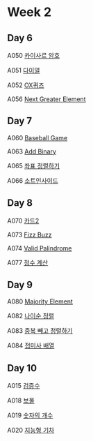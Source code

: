 # Week 2
## Day 6
A050 [카이사르 암호](https://www.acmicpc.net/problem/5598)

A051 [다이얼](https://www.acmicpc.net/problem/5622)  

A052 [OX퀴즈](https://www.acmicpc.net/problem/8958) 

A056 [Next Greater Element](https://leetcode.com/problems/next-greater-element-i/)  

## Day 7
A060 [Baseball Game](https://leetcode.com/problems/baseball-game/) 

A063 [Add Binary](https://leetcode.com/problems/add-binary/)  

A065 [좌표 정렬하기](https://www.acmicpc.net/problem/11650)  

A066 [소트인사이드](https://www.acmicpc.net/problem/1427)  

## Day 8
A070 [카드2](https://www.acmicpc.net/problem/2164)  

A073 [Fizz Buzz](https://leetcode.com/problems/fizz-buzz/)  

A074 [Valid Palindrome ](https://leetcode.com/problems/valid-palindrome/)  

A077 [점수 계산](https://www.acmicpc.net/problem/2822)  

## Day 9
A080 [Majority Element](https://leetcode.com/problems/majority-element/)

A082 [나이순 정렬](https://www.acmicpc.net/problem/10814)

A083 [중복 빼고 정렬하기](https://www.acmicpc.net/problem/10867)

A084 [접미사 배열](https://www.acmicpc.net/problem/11656)


## Day 10
A015 [검증수](https://www.acmicpc.net/problem/2475)

A018 [보물](https://www.acmicpc.net/problem/1026)

A019 [숫자의 개수](https://www.acmicpc.net/problem/2577)

A020 [지능형 기차](https://www.acmicpc.net/problem/2455)
